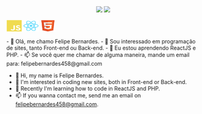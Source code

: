<div align="center">
  <img height="180em" src="https://github-readme-stats.vercel.app/api?username=Felipe-Bernardes&show_icons=true&theme=dracula&include_all_commits=true&count_private=true"/>
  <img height="180em" src="https://github-readme-stats.vercel.app/api/top-langs/?username=Felipe-Bernardes&layout=compact&langs_count=7&theme=dracula"/>
</div>
<div style="display: inline_block"><br>
  <img align="center" alt="JavaScript" height="30" width="40" src="https://raw.githubusercontent.com/devicons/devicon/master/icons/javascript/javascript-plain.svg">
  <img align="center" alt="ReactJS" height="30" width="40" src="https://raw.githubusercontent.com/devicons/devicon/master/icons/react/react-original.svg">
  <img align="center" alt="HTML5" height="30" width="40" src="https://raw.githubusercontent.com/devicons/devicon/master/icons/html5/html5-original.svg">
</div><br>
- 👋 Olá, me chamo Felipe Bernardes.
- 👀 Sou interessado em programação de sites, tanto Front-end ou Back-end.
- 🌱 Eu estou aprendendo ReactJS e PHP.
- 📫 Se você quer me chamar de alguma maneira, mande um email para: felipebernardes458@gmail.com

- 👋 Hi, my name is Felipe Bernardes.
- 👀 I'm interested in coding new sites, both in Front-end or Back-end.
- 🌱 Recently I'm learning how to code in ReactJS and PHP.
- 📫 If you wanna contact me, send me an email on felipebernardes458@gmail.com.
<!---
Felipe-Bernardes/Felipe-Bernardes is a ✨ special ✨ repository because its `README.md` (this file) appears on your GitHub profile.
You can click the Preview link to take a look at your changes.
--->
